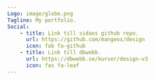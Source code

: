 ```yaml
---
Logo: image/globe.png
Tagline: My portfolio.
Social:
    - title: Link till sidans github repo.
      url: https://github.com/mangeos/design
      icon: fab fa-github
    - title: Link till dbwebb.
      url: https://dbwebb.se/kurser/design-v3
      icon: fas fa-leaf
---
```

